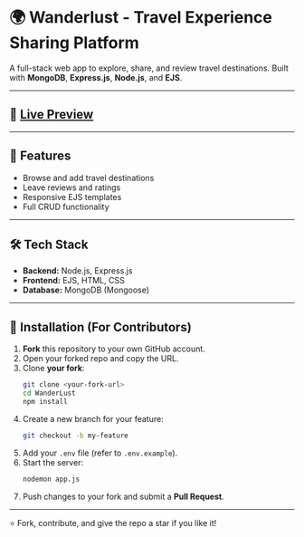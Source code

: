 # 🌍 Wanderlust - Travel Experience Sharing Platform
A full-stack web app to explore, share, and review travel destinations. Built with **MongoDB**, **Express.js**, **Node.js**, and **EJS**.

---

## 🔗 [Live Preview](https://wanderlust-j5rm.onrender.com/listings)

---

## 🚀 Features
- Browse and add travel destinations
- Leave reviews and ratings
- Responsive EJS templates
- Full CRUD functionality

---

## 🛠 Tech Stack
- **Backend:** Node.js, Express.js  
- **Frontend:** EJS, HTML, CSS  
- **Database:** MongoDB (Mongoose)

---

## 📂 Installation (For Contributors)
1. **Fork** this repository to your own GitHub account.
2. Open your forked repo and copy the URL.
3. Clone **your fork**:
   ```bash
   git clone <your-fork-url>
   cd WanderLust
   npm install
   ```
4. Create a new branch for your feature:
   ```bash
   git checkout -b my-feature
   ```
5. Add your `.env` file (refer to `.env.example`).
6. Start the server:
   ```bash
   nodemon app.js
   ```
7. Push changes to your fork and submit a **Pull Request**.

---

⭐ Fork, contribute, and give the repo a star if you like it!
